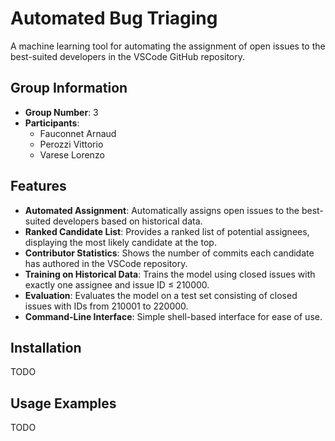 # Automated Bug Triaging

A machine learning tool for automating the assignment of open issues to the best-suited developers in the VSCode GitHub repository.

## Group Information

- **Group Number**: 3
- **Participants**: 
  - Fauconnet Arnaud
  - Perozzi Vittorio
  - Varese Lorenzo

## Features

- **Automated Assignment**: Automatically assigns open issues to the best-suited developers based on historical data.
- **Ranked Candidate List**: Provides a ranked list of potential assignees, displaying the most likely candidate at the top.
- **Contributor Statistics**: Shows the number of commits each candidate has authored in the VSCode repository.
- **Training on Historical Data**: Trains the model using closed issues with exactly one assignee and issue ID ≤ 210000.
- **Evaluation**: Evaluates the model on a test set consisting of closed issues with IDs from 210001 to 220000.
- **Command-Line Interface**: Simple shell-based interface for ease of use.

## Installation

TODO

## Usage Examples

TODO
